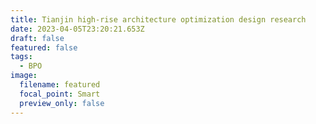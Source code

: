 ```yaml
---
title: Tianjin high-rise architecture optimization design research
date: 2023-04-05T23:20:21.653Z
draft: false
featured: false
tags:
  - BPO
image:
  filename: featured
  focal_point: Smart
  preview_only: false
---
```

